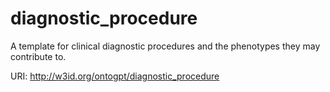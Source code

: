 # diagnostic_procedure

A template for clinical diagnostic procedures and the phenotypes they may contribute to.

URI: http://w3id.org/ontogpt/diagnostic_procedure

